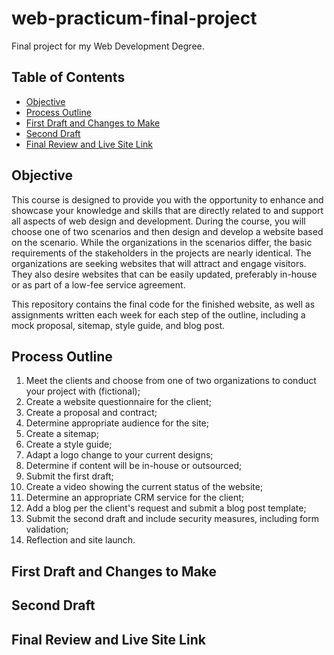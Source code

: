 # web-practicum-final-project
Final project for my Web Development Degree.

## Table of Contents
* [Objective](https://github.com/amyvlancaster/web-practicum-final-project/blob/main/README.md#objective)
* [Process Outline](https://github.com/amyvlancaster/web-practicum-final-project/blob/main/README.md#process-outline)
* [First Draft and Changes to Make](https://github.com/amyvlancaster/web-practicum-final-project/blob/main/README.md#first-draft-and-changes-to-make)
* [Second Draft](https://github.com/amyvlancaster/web-practicum-final-project/blob/main/README.md#second-draft)
* [Final Review and Live Site Link](https://github.com/amyvlancaster/web-practicum-final-project/blob/main/README.md#final-review-and-live-site-link) 

## Objective
This course is designed to provide you with the opportunity to enhance and showcase your knowledge and skills that are directly related to and support all aspects of web design and development. During the course, you will choose one of two scenarios and then design and develop a website based on the scenario. While the organizations in the scenarios differ, the basic requirements of the stakeholders in the projects are nearly identical. The organizations are seeking websites that will attract and engage visitors. They also desire websites that can be easily updated, preferably in-house or as part of a low-fee service agreement. 

This repository contains the final code for the finished website, as well as assignments written each week for each step of the outline, including a mock proposal, sitemap, style guide, and blog post.

## Process Outline
1. Meet the clients and choose from one of two organizations to conduct your project with (fictional);
2. Create a website questionnaire for the client;
3. Create a proposal and contract;
4. Determine appropriate audience for the site;
5. Create a sitemap;
6. Create a style guide;
7. Adapt a logo change to your current designs;
8. Determine if content will be in-house or outsourced;
9. Submit the first draft;
10. Create a video showing the current status of the website;
11. Determine an appropriate CRM service for the client;
12. Add a blog per the client's request and submit a blog post template;
13. Submit the second draft and include security measures, including form validation;
14. Reflection and site launch. 

## First Draft and Changes to Make

## Second Draft

## Final Review and Live Site Link
